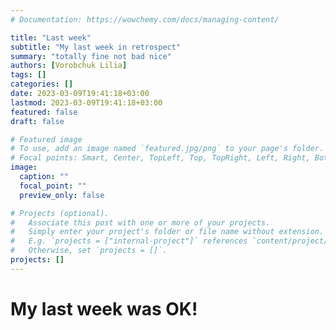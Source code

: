 ```yaml
---
# Documentation: https://wowchemy.com/docs/managing-content/

title: "Last week"
subtitle: "My last week in retrospect"
summary: "totally fine not bad nice"
authors: [Vorobchuk Lilia]
tags: []
categories: []
date: 2023-03-09T19:41:18+03:00
lastmod: 2023-03-09T19:41:18+03:00
featured: false
draft: false

# Featured image
# To use, add an image named `featured.jpg/png` to your page's folder.
# Focal points: Smart, Center, TopLeft, Top, TopRight, Left, Right, BottomLeft, Bottom, BottomRight.
image:
  caption: ""
  focal_point: ""
  preview_only: false

# Projects (optional).
#   Associate this post with one or more of your projects.
#   Simply enter your project's folder or file name without extension.
#   E.g. `projects = ["internal-project"]` references `content/project/deep-learning/index.md`.
#   Otherwise, set `projects = []`.
projects: []
---
```

# My last week was OK! 
